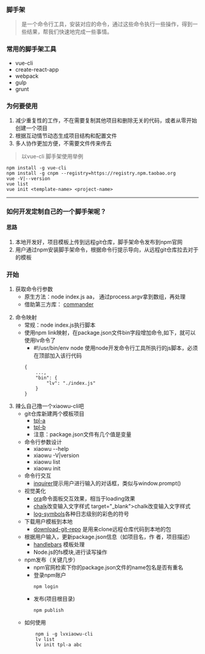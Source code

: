 
### 脚手架

> 是一个命令行工具，安装对应的命令，通过这些命令执行一些操作，得到一些结果，帮我们快速地完成一些事情。

### 常用的脚手架工具
* vue-cli
* create-react-app
* webpack 
* gulp 
* grunt

### 为何要使用
1. 减少重复性的工作，不在需要复制其他项目和删除无关的代码，或者从零开始创建一个项目
2. 根据互动情节动态生成项目结构和配置文件
3. 多人协作更加方便，不需要文件传来传去


> 以vue-cli 脚手架使用举例

```
npm install -g vue-cli
npm install -g cnpm --registry=https://registry.npm.taobao.org
vue -V|--version  
vue list
vue init <template-name> <project-name>
```

***
### 如何开发定制自己的一个脚手架呢？

#### 思路
1. 本地开发好，项目模板上传到远程git仓库，脚手架命令发布到npm官网
2. 用户通过npm安装脚手架命令，根据命令行提示导向，从远程git仓库拉去对于的模板


### 开始
1. 获取命令行参数
    * 原生方法：node index.js aa， 通过process.argv拿到数组，再处理
    * 借助第三方库： <a href="https://github.com/tj/commander.js" target="_blank">commander</a>
    > 
2. 命令映射
    * 常规：node index.js执行脚本
    * 使用npm link映射，在package.json文件bin字段增加命令,如下，就可以使用lv命令了
        * #!/usr/bin/env node  使用node开发命令行工具所执行的js脚本，必须在顶部加入该行代码
        ``` 
        {
            ...,
            "bin": {
                "lv": "./index.js"
            }
        }
3. 辣么自己撸一个xiaowu-cli吧
    * git仓库新建两个模板项目
        * <a href="https://github.com/lvxiaowu/tpl-a.git" target="_blank">tpl-a</a>
        * <a href="https://github.com/lvxiaowu/tpl-b.git" target="_blank">tpl-b</a>
        * 注意：package.json文件有几个值是变量
    * 命令行参数设计
        * xiaowu --help 
        * xiaowu -V|version
        * xiaowu list
        * xiaowu init <template-name> <project-name>
    * 命令行交互 
        * <a href="https://github.com/SBoudrias/Inquirer.js" target="_blank">inquirer</a>提示用户进行输入的对话框，类似与window.prompt()
    * 视觉美化
        * <a href="https://github.com/sindresorhus/ora" target="_blank">ora</a>命令面板交互效果，相当于loading效果
        * <a href="https://github.com/chalk/chalk" target="_blank">chalk</a>改变输入文字样式
        target="_blank">chalk</a>改变输入文字样式
        * <a href="https://github.com/sindresorhus/log-symbols" target="_blank">log-symbols</a>各种日志级别的彩色的符号
    * 下载用户模板到本地
         * <a href="https://github.com/flipxfx/download-git-repo" target="_blank">download-git-repo</a> 是用来clone远程仓库代码到本地的包
    * 根据用户输入，更新package.json信息（如项目名，作 者，项目描述）
        * <a href="https://github.com/wycats/handlebars.js" target="_blank">handlebars</a>  模板处理 
        * Node.js的fs模块,进行读写操作
    * npm发布（关键几步）
        * npm官网检索下你的package.json文件的name包名是否有重名
        * 登录npm账户
            ```
            npm login
            ``` 
        * 发布(项目根目录)
            ```
            npm publish
            ``` 
    * 如何使用
        ```
            npm i -g lvxiaowu-cli
            lv list
            lv init tpl-a abc
        ``` 










